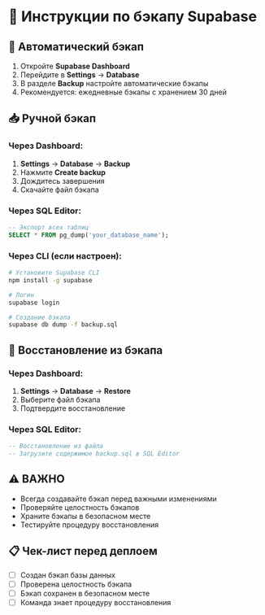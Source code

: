 # 💾 Инструкции по бэкапу Supabase

## 🔄 Автоматический бэкап

1. Откройте **Supabase Dashboard**
2. Перейдите в **Settings** → **Database**
3. В разделе **Backup** настройте автоматические бэкапы
4. Рекомендуется: ежедневные бэкапы с хранением 30 дней

## 📥 Ручной бэкап

### Через Dashboard:
1. **Settings** → **Database** → **Backup**
2. Нажмите **Create backup**
3. Дождитесь завершения
4. Скачайте файл бэкапа

### Через SQL Editor:
```sql
-- Экспорт всех таблиц
SELECT * FROM pg_dump('your_database_name');
```

### Через CLI (если настроен):
```bash
# Установите Supabase CLI
npm install -g supabase

# Логин
supabase login

# Создание бэкапа
supabase db dump -f backup.sql
```

## 🔄 Восстановление из бэкапа

### Через Dashboard:
1. **Settings** → **Database** → **Restore**
2. Выберите файл бэкапа
3. Подтвердите восстановление

### Через SQL Editor:
```sql
-- Восстановление из файла
-- Загрузите содержимое backup.sql в SQL Editor
```

## ⚠️ ВАЖНО

- Всегда создавайте бэкап перед важными изменениями
- Проверяйте целостность бэкапов
- Храните бэкапы в безопасном месте
- Тестируйте процедуру восстановления

## 📋 Чек-лист перед деплоем

- [ ] Создан бэкап базы данных
- [ ] Проверена целостность бэкапа
- [ ] Бэкап сохранен в безопасном месте
- [ ] Команда знает процедуру восстановления
